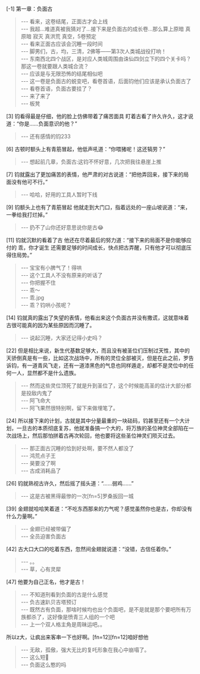 
[-1] 第一章：负面古
>--- 看来，这卷结尾，正面古才会上线<br>
>--- 我超…难道真被我猜对了…接下来是负面古的成长卷…那么算上原暗 真原暗 寂灭 真洪荒 真空，5卷预定<br>
>--- 看来正面古应该会沉睡一段时间<br>
>--- 脚男们，古，均，三清，2佛等——第3次人类城战役打响！<br>
>--- 东南西北四个战区，是对应人类城周围由诛仙四剑立下的四个关卡吗？那这一卷就要跟人类城合流？<br>
>--- 应该是与无限恐怖的结尾相似吧<br>
>--- 这一卷是负面古的蜕变吧，看卷首语，后面钧他们应该是承认负面古了<br>
>--- 看卷首语，负面古要挂了？<br>
>--- 来了来了<br>
>--- 板凳<br>

[3] 钧看得最是仔细，他的脸上仿佛带着了痛苦面具 盯着古看了许久许久，这才说道：“你是……负面意识的他？”
>--- 还有感情的钧233<br>

[6] 古顿时额头上有青筋冒起，他低声吼道：“你喂猪呢！这还犒劳？”
>--- 想起前几章，负面古:这钧不怀好意，几次把我往悬崖上推<br>

[7] 钧就露出了更加痛苦的表情，他严肃的对古说道：“把他弄回来，接下来的局面没有他可不行。”
>--- 哈哈，好用的工具人暂时下线<br>

[9] 钧额头上也有了青筋冒起 他就走到大门口，指着远处的一座山坡说道：“来，一拳给我打烂掉。”
>--- 扔不了山你还好意思说你是古😂<br>

[11] 钧就沉默的看着了古 他还在尽着最后的努力道：“接下来的局面不是你能够应付的 乖，你才诞生 还需要足够的时间成长，快点把古弄醒，只有他才可以彻底压得住局势。”
>--- 宝宝有小脾气了！得哄<br>
>--- 这个工具人不没有原来的听话了<br>
>--- 你把握不住<br>
>--- 乖～<br>
>--- 乖.jpg<br>
>--- 乖？钧哄小孩呢？<br>

[14] 钧就真的露出了失望的表情，他看出来这个负面古并没有撒谎，这就意味着古很可能真的因为某些原因而沉睡了。
>--- 说起沉睡，大家还记得小史吗？<br>

[22] 但是相比来说，新生代基数足够大，而且没有被圣位们压制过天性，其中的天骄倒真是有一些，比如这次战场中，所有的灵位全部被灭，但是在此之前，罗告诉钧，有一道青风飞走，还有一道漆黑色的气息也同样遁走，却都不是灵位中的任何一人，显然都不是什么遗族。
>--- 然而这些灵位顶死了就是升到圣位了，这个时候能高圣的估计大部分都是投敌内鬼了<br>
>--- 阿飞命大<br>
>--- 阿飞果然很特别啊，留下来做埋笔了。<br>

[24] 所以接下来的计划，古就是其中分量最重的一块砝码，钧甚至还有一个大计划，一旦古的本质彻底复苏，他就准备搞一个大的，将万族的圣位神灵全部陷在一次战场上，然后那怕拼着古再次轮回，他也要将这些圣位神灵们陨灭过去。
>--- 那正面古沉睡的恰到好处啊，要不然人都没了<br>
>--- 鸿荒点子王<br>
>--- 昊要没了啊<br>
>--- 古成消耗品了<br>

[26] 钧就熟视古许久，然后摇了摇头道：“……弱鸡……”
>--- 这是古被黑得最惨的一次[fn=5]罗桑扳回一城<br>

[39] 金翅就哈哈笑着道：“不吃东西那来的力气呢？感觉虽然你也是古，你却没有什么力量啊。”
>--- 金翅已经被带偏了<br>
>--- 全员迫害负面古<br>

[42] 古大口大口的吃着东西，忽然间金翅就说道：“没错，古信任着你。”
>--- 。。<br>
>--- 草，心有灵犀<br>

[47] 他要为自己正名，他才是古！
>--- 不知道刑看到负面的古是什么感觉<br>
>--- 负古速趴贝吉塔预订<br>
>--- 既然古有负面，那啥时候均也出个负面吧，是不是就是那个要吧所有万族都杀了，这好像是愤青三人组的一个吧<br>
>--- 上一个双人格主角是周昧运吧。。

所以z大，让疯出来客串一下也好啊。[fn=12][fn=12]咱好想他<br>
>--- 无敌，孤傲，强大无比的复吒形象在我心中崩塌了。<br>
>--- 这么短🥵<br>
>--- 负面这么憨的吗<br>

